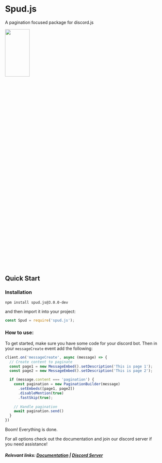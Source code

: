 # Spud.js
 A pagination focused package for discord.js
 
 <img src="https://camo.githubusercontent.com/785f7be94344e6a7f00d24995bc59f69220590a69d40f60270c63477f6748cd6/68747470733a2f2f6d656469612e646973636f72646170702e6e65742f6174746163686d656e74732f3932353634383131393439393230323536302f3932373034333938323437373839373738382f6f75747075742d6f6e6c696e65706e67746f6f6c732e706e67" width="40%" height="20%">
 
## Quick Start
 
### Installation
```
npm install spud.js@3.0.0-dev
```
and then import it into your project:
```js
const Spud = require('spud.js');
```
### How to use:

To get started, make sure you have some code for your discord bot. Then in your `messageCreate` event add the following:
```js
client.on('messageCreate', async (message) => {
  // Create content to paginate
  const page1 = new MessageEmbed().setDescription('This is page 1');
  const page2 = new MessageEmbed().setDescription('This is page 2');

  if (message.content === 'pagination') {
    const pagination = new PaginationBuilder(message)
      .setEmbeds([page1, page2])
      .disableMention(true)
      .fastSkip(true);
 
    // Handle pagination
    await pagination.send()
  }
})
```
Boom! Everything is done.

For all options check out the documentation and join our discord server if you need assistance!

##### Relevant links: [Documentation](./docs) | [Discord Server]()
